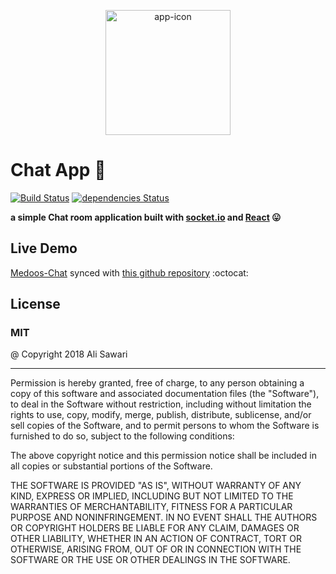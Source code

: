 <p align="center" href="https://medoos-chat.herokuapp.com">
<img height=200 width=200 title="Medoos Chat" src="https://medoos-chat.herokuapp.com/favicon.ico" alt="app-icon"/></p>


# Chat App :speech_balloon:

[![Build Status](https://travis-ci.org/AliSawari/chat-app.svg?branch=master)](https://travis-ci.org/AliSawari/chat-app)
[![dependencies Status](https://david-dm.org/AliSawari/chat-app/status.svg)](https://david-dm.org/AliSawari/chat-app)

<b>a simple Chat room application built with [socket.io](https://socket.io) and [React](https://reactjs.org)  :stuck_out_tongue:</b>


## Live Demo
[Medoos-Chat](https://medoos-chat.herokuapp.com/)
synced with [this github repository](https://github.com/AliSawari/chat-app) :octocat:


## License
### MIT
@ Copyright 2018 Ali Sawari
<hr/>
Permission is hereby granted, free of charge, to any person obtaining a copy of this software and associated documentation files (the "Software"), to deal in the Software without restriction, including without limitation the rights to use, copy, modify, merge, publish, distribute, sublicense, and/or sell copies of the Software, and to permit persons to whom the Software is furnished to do so, subject to the following conditions:

The above copyright notice and this permission notice shall be included in all copies or substantial portions of the Software.

THE SOFTWARE IS PROVIDED "AS IS", WITHOUT WARRANTY OF ANY KIND, EXPRESS OR IMPLIED, INCLUDING BUT NOT LIMITED TO THE WARRANTIES OF MERCHANTABILITY, FITNESS FOR A PARTICULAR PURPOSE AND NONINFRINGEMENT. IN NO EVENT SHALL THE AUTHORS OR COPYRIGHT HOLDERS BE LIABLE FOR ANY CLAIM, DAMAGES OR OTHER LIABILITY, WHETHER IN AN ACTION OF CONTRACT, TORT OR OTHERWISE, ARISING FROM, OUT OF OR IN CONNECTION WITH THE SOFTWARE OR THE USE OR OTHER DEALINGS IN THE SOFTWARE.
